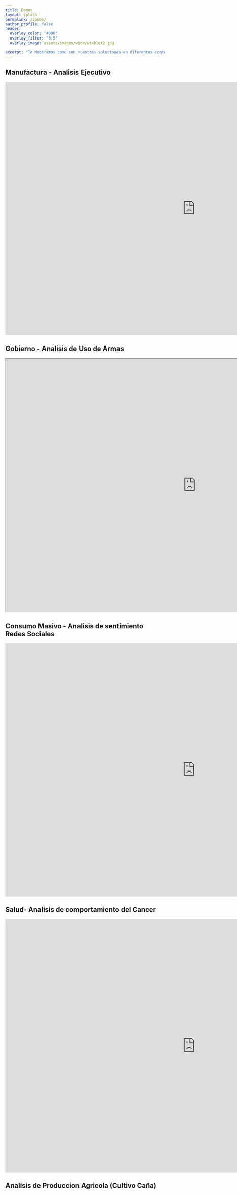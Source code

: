 ```yaml
---
title: Demos
layout: splash
permalink: /casos/
author_profile: false
header:
  overlay_color: "#000"
  overlay_filter: "0.5"
  overlay_image: assets/images/wide/wtablet2.jpg

excerpt: "Te Mostramos como son nuestras soluciones en diferentes contextos de areas y sectores"
---
```


## Manufactura - Analisis Ejecutivo

<iframe width="1200" height="800" frameborder="0" src="https://app.powerbi.com/view?r=eyJrIjoiYTYxMzllYjQtYjU5NS00MTM4LTlmMjEtMTY0NzVkM2U4OGE4IiwidCI6IjdlY2M4YWEwLTgzMGUtNGQ4Ni1hZjc4LTgzYTNkY2MyNjIzOCIsImMiOjZ9"></iframe>

## Gobierno - Analisis de Uso de Armas

<iframe width="1200" height="800" frameborder="1" src="https://app.powerbi.com/view?r=eyJrIjoiMzhlNDJiOTQtYTZlYi00MDg0LTgwZDMtMWU5Y2U0YzUxOTgwIiwidCI6IjI0MmIxMzE3LWE4ODAtNDgzZS04ZmFjLTMwNWUxMDdkNTdmNiIsImMiOjN9"></iframe>

## Consumo Masivo - Analisis de sentimiento Redes Sociales

<iframe width="1200" height="800" frameborder="0" src="https://app.powerbi.com/view?r=eyJrIjoiM2ExYTlkY2EtOGM4Yy00YWRiLTkzYmEtMGYwMmNjNjc0NDUyIiwidCI6ImNmNzM2YWVhLWU4ZGUtNDNiMy1hZmNmLTcxYTg1ODU1NTVmNiIsImMiOjN9"></iframe>
       
## Salud- Analisis de comportamiento del Cancer

<iframe width="1200" height="800" frameborder="0" src="https://app.powerbi.com/view?r=eyJrIjoiZWY0ZDQ2OWYtY2VkZi00ZmM5LWFiZWUtMWNhZWU0NDc2N2RjIiwidCI6IjA0ZWM2MTA5LTRjNzktNGM3My1hZTcxLWE0NzRjMDlhMWY1YSJ9"></iframe>

## Analisis de Produccion Agricola (Cultivo Caña)

